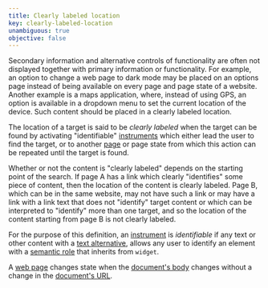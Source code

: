 ```yaml
---
title: Clearly labeled location
key: clearly-labeled-location
unambiguous: true
objective: false
---
```


Secondary information and alternative controls of functionality are often not displayed together with primary information or functionality. For example, an option to change a web page to dark mode may be placed on an options page instead of being available on every page and page state of a website. Another example is a maps application, where, instead of using GPS, an option is available in a dropdown menu to set the current location of the device. Such content should be placed in a clearly labeled location.

The location of a target is said to be _clearly labeled_ when the target can be found by activating "identifiable" [instruments][instrument] which either lead the user to find the target, or to another [page][web page] or page state from which this action can be repeated until the target is found.

Whether or not the content is "clearly labeled" depends on the starting point of the search. If page A has a link which clearly "identifies" some piece of content, then the location of the content is clearly labeled. Page B, which can be in the same website, may not have such a link or may have a link with a link text that does not "identify" target content or which can be interpreted to "identify" more than one target, and so the location of the content starting from page B is not clearly labeled.

For the purpose of this definition, an [instrument][] is _identifiable_ if any text or other content with a [text alternative][], allows any user to identify an element with a [semantic role][] that inherits from `widget`.

A [web page][] changes state when the [document's body][body] changes without a change in the [document's URL][url].

[body]: https://html.spec.whatwg.org/#dom-document-body
[url]: https://url.spec.whatwg.org/#concept-url
[instrument]: #instrument-to-achieve-an-objective 'Definition of instrument to achieve an objective'
[semantic role]: #semantic-role 'Definition of semantic role'
[text alternative]: https://www.w3.org/TR/WCAG22/#dfn-text-alternative 'Definition of text alternative'
[web page]: #web-page-html 'Definition of web page'
